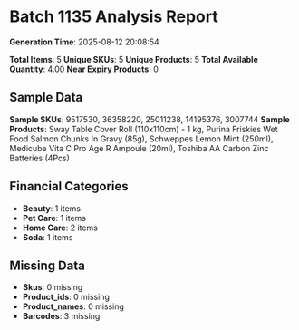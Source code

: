 # Batch 1135 Analysis Report

**Generation Time**: 2025-08-12 20:08:54

**Total Items**: 5
**Unique SKUs**: 5
**Unique Products**: 5
**Total Available Quantity**: 4.00
**Near Expiry Products**: 0

## Sample Data
**Sample SKUs**: 9517530, 36358220, 25011238, 14195376, 3007744
**Sample Products**: Sway Table Cover Roll (110x110cm) - 1 kg, Purina Friskies Wet Food Salmon Chunks In Gravy (85g), Schweppes Lemon Mint (250ml), Medicube Vita C Pro Age R Ampoule (20ml), Toshiba AA Carbon Zinc Batteries (4Pcs)

## Financial Categories
- **Beauty**: 1 items
- **Pet Care**: 1 items
- **Home Care**: 2 items
- **Soda**: 1 items

## Missing Data
- **Skus**: 0 missing
- **Product_ids**: 0 missing
- **Product_names**: 0 missing
- **Barcodes**: 3 missing
